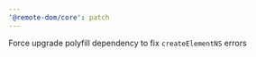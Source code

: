 ```yaml
---
'@remote-dom/core': patch
---
```


Force upgrade polyfill dependency to fix `createElementNS` errors

